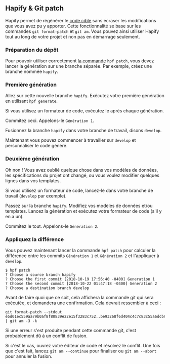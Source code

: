 ## Hapify & Git patch

Hapify permet de régénérer le [code cible](../terminology.md) sans écraser les modifications que vous avez pu y apporter.
Cette fonctionnalité se base sur les commandes `git format-patch` et `git am`.
Vous pouvez ainsi utiliser Hapify tout au long de votre projet et non pas en démarrage seulement.

### Préparation du dépôt

Pour pouvoir utiliser correctement [la commande](../../reference/cli.md#patch) `hpf patch`, vous devez lancer la génération sur une branche séparée.
Par exemple, créez une branche nommée `hapify`.

### Première génération

Allez sur cette nouvelle branche `hapify`.
Exécutez votre première génération en utilisant `hpf generate`.

Si vous utilisez un formateur de code, exécutez le après chaque génération.

Commitez ceci. Appelons-le `Génération 1`.

Fusionnez la branche `hapify` dans votre branche de travail, disons `develop`.

Maintenant vous pouvez commencer à travailler sur `develop` et personnaliser le code généré.

### Deuxième génération

Oh non ! Vous avez oublié quelque chose dans vos modèles de données, les spécifications du projet ont changé, ou vous voulez modifier quelques lignes dans vos templates.

Si vous utilisez un formateur de code, lancez-le dans votre branche de travail (`develop` par exemple).

Passez sur la branche `hapify`.
Modifiez vos modèles de données et/ou templates.
Lancez la génération et exécutez votre formateur de code (s'il y en a un).

Commitez le tout. Appelons-le `Génération 2`.

### Appliquez la différence

Vous pouvez maintenant lancer la commande `hpf patch` pour calculer la différence entre les commits `Génération 1` et `Génération 2` et l'appliquer à `develop`.

```
$ hpf patch
? Choose a source branch hapify
? Choose the first commit [2018-10-19 17:56:40 -0400] Generation 1
? Choose the second commit [2018-10-22 01:47:18 -0400] Generation 2
? Choose a destination branch develop
```

Avant de faire quoi que ce soit, cela affichera la commande git qui sera exécutée, et demandera une confirmation.
Cela devrait ressembler à ceci :

```
git format-patch --stdout e5d01ec559aa79b0af8f80839e22e15f3283c752..be93268f6d404c4c7c83c55a6dcb98f4930a0c1c | git am -3 -k
```

Si une erreur s'est produite pendant cette commande git, c'est probablement dû à un conflit de fusion.

Si c'est le cas, ouvrez votre éditeur de code et résolvez le conflit. Une fois que c'est fait, lancez `git am --continue` pour finaliser ou `git am --abort` pour annuler la fusion.

